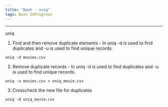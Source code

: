 ```yaml
---
title: "Bash - uniq"
tags: Bash InProgress
---
```


<hr>
uniq

1. Find and then remove duplicate elements - In uniq -d is used to find duplicates and -u is used to find unique records.

```
uniq -d movies.csv
```

2. Remove duplicate records - In uniq -d is used to find duplicates and -u is used to find unique records.

```
uniq -u movies.csv > uniq_movie.csv
```

3. Crosscheck the new file for duplicates

```
uniq -d uniq_movie.csv
```



